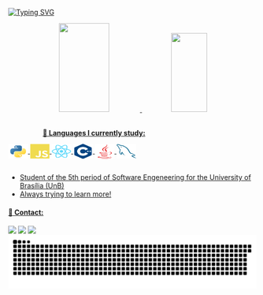 [![Typing SVG](https://readme-typing-svg.herokuapp.com/?color=1b61f7&size=28&center=true&vCenter=true&width=1000&lines=Welcome+to+my+repository!;I'm+Felipe+🖖)](https://git.io/typing-svg)

<div align="center">
  <a href="https://github.com/fsousac">
  <picture>
    <source
      srcset="https://github-readme-stats.vercel.app/api?username=fsousac&show_icons=true&theme=tokyonight"
      media="(prefers-color-scheme: dark)"
    />
    <source
      srcset="https://github-readme-stats.vercel.app/api?username=fsousac&show_icons=true&theme=transparent"
      media="(prefers-color-scheme: light), (prefers-color-scheme: no-preference)"
    />
    <img  top="10%" width="45%" height="180em" src="https://github-readme-stats.vercel.app/api?username=fsousac&show_icons=true" />
  </picture>
  <picture>
    <source
      srcset="https://github-readme-stats.vercel.app/api/top-langs/?username=fsousac&layout=compact&theme=tokyonight"
      media="(prefers-color-scheme: dark)"
    />
    <source
      srcset="https://github-readme-stats.vercel.app/api/top-langs/?username=fsousac&layout=compact&theme=transparent"
      media="(prefers-color-scheme: light), (prefers-color-scheme: no-preference)"
    />
    <img top="0%" width="38%" height="160em" src="https://github-readme-stats.vercel.app/api/top-langs/?username=fsousac&layout=compact" />
  </picture>
</div>
<div class="ling" style="display: inline_block"><br>
  <p style= "text-indent: 5em;"><b>🔹 Languages I currently study: </b></p>
  <img align="center" alt="Felipe-Python" height="30" width="40" src="https://raw.githubusercontent.com/devicons/devicon/master/icons/python/python-original.svg">
  <img align="center" alt="Felipe-Js" height="30" width="40" src="https://raw.githubusercontent.com/devicons/devicon/master/icons/javascript/javascript-plain.svg">
  <img align="center" alt="Felipe-React" height="30" width="40" src="https://raw.githubusercontent.com/devicons/devicon/master/icons/react/react-original.svg">
  <img align="center" alt="Felipe-C++" height="30" width="40" src="https://raw.githubusercontent.com/devicons/devicon/master/icons/cplusplus/cplusplus-plain.svg">
  <img align="center" alt="Felipe-Java" height="30" width="40" src="https://raw.githubusercontent.com/devicons/devicon/master/icons/java/java-plain.svg">
  <img align="center" alt="Felipe-Mysql" height="30" width="40" src="https://raw.githubusercontent.com/devicons/devicon/master/icons/mysql/mysql-original.svg">
</div>
  
  ##
 - Student of the 5th period of Software Engeneering for the University of Brasília (UnB)<br>
 - Always trying to learn more!

#### 🔹 Contact:
<div> 
  <a href="https://www.instagram.com/fsousac_/" target="_blank"><img src="https://img.shields.io/badge/-Instagram-%23E4405F?style=for-the-badge&logo=instagram&logoColor=white" target="_blank"></a>
  <a href = "mailto:felipescoelho517@gmail.com"><img src="https://img.shields.io/badge/-Gmail-%23333?style=for-the-badge&logo=gmail&logoColor=white" target="_blank"></a>
  <a href="https://www.linkedin.com/in/felipesousacoelho/" target="_blank"><img src="https://img.shields.io/badge/-LinkedIn-%230077B5?style=for-the-badge&logo=linkedin&logoColor=white" target="_blank"></a> 
 
<picture>
  <source media="(prefers-color-scheme: dark)" srcset="https://raw.githubusercontent.com/fsousac/fsousac/output/github-contribution-grid-snake-dark.svg" />
  <source media="(prefers-color-scheme: light)" srcset="https://raw.githubusercontent.com/fsousac/fsousac/output/github-contribution-grid-snake.svg" />
  <img alt="github-snake" src="https://raw.githubusercontent.com/fsousac/fsousac/output/github-contribution-grid-snake.svg" />
</picture>
 
</div>

